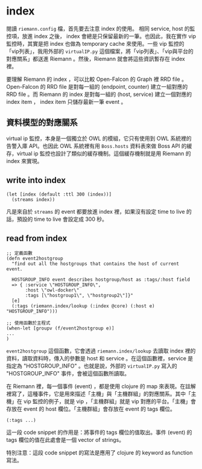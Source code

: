 # index

閱讀 `riemann.config` 檔，首先要去注意 index 的使用。 相同 service, host 的監控項，放進 index 之後， index 會總是只保留最新的一筆。也因此，我在實作 vip 監控時，其實是把 index 也做為 temporary cache 來使用。一些 vip 監控的「vip列表」，我用外部的 `virtualIP.py` 這個檔案，將「vip列表」、「vip與平台的對應關系」都送進 Riemann 。然後，Riemann 就會將這些資訊暫存在 index 裡。

要理解 Riemann 的 index ，可以比較 Open-Falcon 的 Graph 裡 RRD file 。 Open-Falcon 的 RRD file 是對每一組的 (endpoint, counter) 建立一組對應的 RRD file 。而 Riemann 的 index 是對每一組的 (host, service) 建立一個對應的 index item ， index item 只儲存最新一筆 event 。

## 資料模型的對應關系
virtual ip 監控，本身是一個獨立於 OWL 的模組，它只有使用到 OWL 系統裡的告警入庫 API。也因此 OWL 系統裡有用 `Boss.hosts` 資料表來做 Boss API 的緩存，virtual ip 監控也設計了類似的緩存機制。這個緩存機制就是用 Riemann 的 index 來實現。

## write into index
```
(let [index (default :ttl 300 (index))]
  (streams index))
```
凡是來自於 `streams` 的 event 都要放進 index 裡，如果沒有設定 time to live 的話，預設的 time to live 會設定成 300 秒。

## read from index
```
;; 定義函數
(defn event2hostgroup
  "find out all the hostgroups that contains the host of current event.

  HOSTGROUP_INFO event describes hostgroup/host as :tags/:host field
  => { :service \"HOSTGROUP_INFO\",
       :host \"owl-docker\"
       :tags [\"hostgroup1\", \"hostgroup2\"]}"
  [e]
  (:tags (riemann.index/lookup (:index @core) (:host e) "HOSTGROUP_INFO")))

;; 使用函數於主程式 
(when-let [groupv (f/event2hostgroup e)]
...
)
```

`event2hostgroup` 這個函數，它會透過 `riemann.index/lookup` 去讀取 index 裡的資料，讀取資料時，傳入的參數是 host 和 service 。在這個函數裡，service 是指定為 "HOSTGROUP_INFO" 。也就是說，外部的 `virtualIP.py` 寫入的 "HOSTGROUP_INFO" 事件，會被這個函數所讀取。

在 Riemann 裡，每一個事件 (event) ，都是使用 clojure 的 map 來表現。在註解裡寫了，這種事件，它是用來描述「主機」與「主機群組」的對應關系。其中「主機」在 vip 監控的例子，就是 vip ，「主機群組」就是 vip 對應的平台。「主機」會存放在 event 的 host 欄位。「主機群組」會存放在 event 的 tags 欄位。

```
(:tags ...)
```
這一段 code snippet 的作用是：將事件的 tags 欄位的值取出。事件 (event) 的 tags 欄位的值在此處會是一個 vector of strings。

特別注意：這段 code snippet 的寫法是應用了 clojure 的 keyword as function 寫法。
